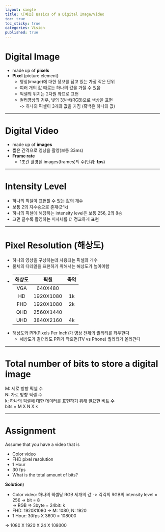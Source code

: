 ```yaml
---
layout: single
title: \[예습] Basics of a Digital Image/Video
toc: true
toc_sticky: true
categories: Vision
published: true
---
```


# Digital Image
- made up of **pixels**
- **Pixel** (picture element)
    - 영상(image)에 대한 정보를 담고 있는 가장 작은 단위
    - 여러 개의 값 때로는 하나의 값을 가질 수 있음
    - 픽셀의 위치는 2차원 좌표로 표현
    - 컬러영상의 경우, 빛의 3원색(RGB)으로 색상을 표현<br/>-> 하나의 픽셀이 3개의 값을 가짐 (흑백은 하나의 값)

------------

# Digital Video
- made up of **images**
- 짧은 간격으로 영상을 촬영(보통 33ms)
- **Frame rate**
    - 1초간 촬영된 images(frames)의 수(단위: **fps**)

------------

# Intensity Level
- 하나의 픽셀이 표현할 수 있는 값의 개수
- 보통 2의 지수승으로 존재(2^k)
- 하나의 픽셀에 해당하는 intensity level은 보통 256, 2의 8승
- 크면 클수록 촬영하는 피사체를 더 정교하게 표현

------------

# Pixel Resolution (해상도)
- 하나의 영상을 구상하는데 사용되는 픽셀의 개수
- 물체의 디테일을 표현하기 위해서는 해상도가 높아야함
- |해상도|픽셀|축약|
  |:---:|:---:|:---:|
  |VGA|640X480||
  |HD|1920X1080|1k|
  |FHD|1920X1080|2k|
  |QHD|2560X1440||
  |UHD|3840X2160|4k|
- 해상도와 PPI(Pixels Per Inch)가 영상 전체의 퀄리티를 좌우한다
    - 해상도가 같더라도 PPI가 작으면(TV vs Phone) 퀄리티가 올라간다

------------

# Total number of bits to store a digital image
M: 세로 방향 픽셀 수<br/>
N: 가로 방향 픽셀 수<br/>
k: 하나의 픽셀에 대한 데이터를 표현하기 위해 필요한 비트 수<br/>
bits = M X N X k

------------

# Assignment
Assume that you have a video that is
* Color video
* FHD pixel resolution
* 1 Hour
* 30 fps
* What is the total amount of bits?

**Solution**)
* Color video: 하나의 픽셀당 RGB 세개의 값 -> 각각의 RGB의 intensity level = 256 -> bit = 8<br/>
-> RGB => 3byte = 24bit: k
* FHD: 1920X1080 -> M: 1080, N: 1920
* 1 Hour: 30fps X 3600 = 108000

=> 1080 X 1920 X 24 X 108000
